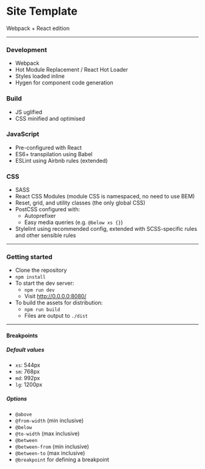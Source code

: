# Site Template

Webpack + React edition

---

### Development

* Webpack
* Hot Module Replacement / React Hot Loader
* Styles loaded inline
* Hygen for component code generation

### Build

* JS uglified
* CSS minified and optimised

### JavaScript

* Pre-configured with React
* ES6+ transpilation using Babel
* ESLint using Airbnb rules (extended)

### CSS

* SASS
* React CSS Modules (module CSS is namespaced, no need to use BEM)
* Reset, grid, and utility classes (the only global CSS)
* PostCSS configured with:
  * Autoprefixer
  * Easy media queries (e.g. `@below xs {}`)
* Stylelint using recommended config, extended with SCSS-specific rules and
  other sensible rules

---

### Getting started

* Clone the repository
* `npm install`
* To start the dev server:
  * `npm run dev`
  * Visit http://0.0.0.0:8080/
* To build the assets for distribution:
  * `npm run build`
  * Files are output to `./dist`

---

#### Breakpoints

##### Default values

* `xs`: 544px
* `sm`: 768px
* `md`: 992px
* `lg`: 1200px

##### Options

* `@above`
* `@from-width` (min inclusive)
* `@below`
* `@to-width` (max inclusive)
* `@between`
* `@between-from` (min inclusive)
* `@between-to` (max inclusive)
* `@breakpoint` for defining a breakpoint

